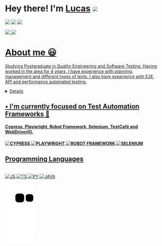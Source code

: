 ## <h1> Hey there! I'm <a href="https://www.linkedin.com/in/lucas-scandido/" target="_blank">Lucas</a> <img src="https://media.giphy.com/media/hvRJCLFzcasrR4ia7z/giphy.gif" width="32px"></h1>

<a href="https://www.linkedin.com/in/lucas-scandido/" target="_blank"><img src="https://img.shields.io/badge/-LinkedIn-%230077B5?style=for-the-badge&logo=linkedin&logoColor=white" target="_blank"></a>
<a href="https://instagram.com/llucas.candido" target="_blank"><img src="https://img.shields.io/badge/-Instagram-%23E4405F?style=for-the-badge&logo=instagram&logoColor=white" target="_blank"></a>
<a href="https://discord.gg/snPwWHzd" target="_blank"><img src="https://img.shields.io/badge/Discord-7289DA?style=for-the-badge&logo=discord&logoColor=white" target="_blank"></a> 

<div>
  <a href="https://github.com/lucas-scandido"><img height="166em" src="https://github-readme-stats.vercel.app/api?username=lucas-scandido&show_icons=true&theme=dark&include_all_commits=true&count_private=true"/>
  <img height="165em" src="https://github-readme-stats.vercel.app/api/top-langs/?username=lucas-scandido&layout=compact&langs_count=7&theme=dark"/>
</div> 

## <h1> About me 😃 </h1>

Studying Postgraduate in Quality Engineering and Software Testing. Having worked in the area for 4 years, I have experience with planning, management and different types of tests. I also have experience with E2E, API and performance automated testing.

<details>

I have worked with mnay tools to  plan, manage and execute tests effectively and efficiently, such as: Zephyr Scale, HP ALM, Octane, TestRail, Azure DevOps and GitLab.

I have experience with E2E and API automation with Cypress, Playwright and WebDriverIO and also with performance testing with Grafana K6. Always ensuring software quality at all phases of the development lifecycle with robust and scalable scripts. I also have knowledge of studies with other frameworks such as: Robot Framework and Selenium and Appium. I haven't had the opportunity to work professionally with these last frameworks.

I have already had contact with the Javascript and TypeScript Programming Languages. And whenever possible I try to keep studying Java and Python.

I work collaboratively in agile teams (Scrum and Kanban), participating in daily meetings, sprint planning and retrospectives to ensure continuous delivery of high-quality software.

Additionally, I am familiar with other important tools, such as AWS, Office Package, Dashboard Cypress, GitHub, GitHub Actions, Git Lab, New Relic, Postman and Insomnia, which allows me to integrate and automate processes, monitor software performance and collaborate effectively with the team.

</details>


## • I'm currently focused on Test Automation Frameworks 🤖
<h4>Cypress, Playwright, Robot Framework, Selenium, TestCafé and WebDriverIO.<h4>
  <img align="center" alt="CYPRESS" src="https://img.shields.io/badge/-cypress-%23E5E5E5?style=for-the-badge&logo=cypress&logoColor=058a5e">
  <img align="center" alt="PLAYWRIGHT" src="https://img.shields.io/badge/-playwright-%43B02A?style=for-the-badge&logo=playwright&logoColor=red">
  <img align="center" alt="ROBOT FRAMEWORK" src="https://img.shields.io/badge/-robot framework-lightgrey?style=for-the-badge&logo=robot-framework&logoColor=black">
  <img align="center" alt="SELENIUM" src="https://img.shields.io/badge/-selenium-%43B02A?style=for-the-badge&logo=selenium&logoColor=white">
  
## Programming Languages
<div style="display: inline_block"><br>
  <img align="center" alt="JS" src="https://img.shields.io/badge/javascript-%23323330.svg?style=for-the-badge&logo=javascript&logoColor=%23F7DF1E">
  <img align="center" alt="TS" src="https://img.shields.io/badge/typescript-%23007ACC.svg?style=for-the-badge&logo=typescript&logoColor=white">
  <img align="center" alt="PY" src="https://img.shields.io/badge/python-3670A0?style=for-the-badge&logo=python&logoColor=ffdd54">
  <img align="center" alt="JAVA" src="https://img.shields.io/badge/java-%23ED8B00.svg?style=for-the-badge&logo=openjdk&logoColor=white">
</div>

![Snake animation](https://github.com/lucas-scandido/lucas-scandido/blob/output/github-contribution-grid-snake.svg)
